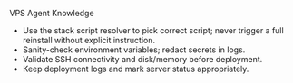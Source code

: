 VPS Agent Knowledge

- Use the stack script resolver to pick correct script; never trigger a full reinstall without explicit instruction.
- Sanity-check environment variables; redact secrets in logs.
- Validate SSH connectivity and disk/memory before deployment.
- Keep deployment logs and mark server status appropriately.

